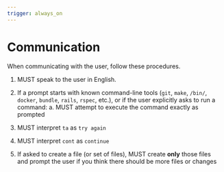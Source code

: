 ```yaml
---
trigger: always_on
---
```


# Communication

When communicating with the user, follow these procedures.

1. MUST speak to the user in English.

2. If a prompt starts with known command-line tools (`git`, `make`, `/bin/`,
   `docker`, `bundle`, `rails`, `rspec`, etc.), or if the user explicitly asks
   to run a command:
   a. MUST attempt to execute the command exactly as prompted

3. MUST interpret `ta` as `try again`

4. MUST interpret `cont` as `continue`

5. If asked to create a file (or set of files), MUST create **only** those files and prompt the user if you think there should be more files or changes
